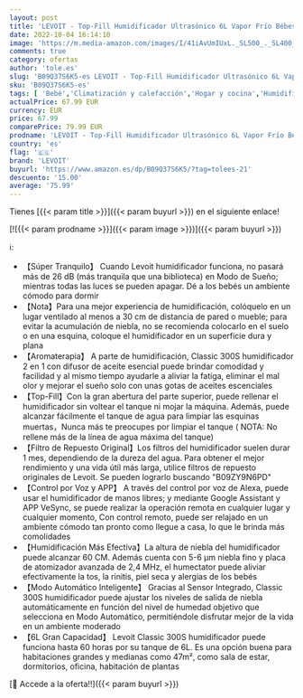 ```yaml
---
layout: post
title: 'LEVOIT - Top-Fill Humidificador Ultrasónico 6L Vapor Frío Bébes Aceite Esencial  Dura 60H a 47m²  300S Blue  Silencioso 26dB  Modo Auto  Compatible con Alexa y APP  Luz Nocturna y LED Pantalla  Azul'
date: 2022-10-04 16:14:10
image: 'https://m.media-amazon.com/images/I/41iAvUmIUxL._SL500_._SL400_.jpg'
comments: true
category: ofertas
author: 'tole.es'
slug: 'B09Q37S6K5-es LEVOIT - Top-Fill Humidificador Ultrasónico 6L Vapor Frío...'
sku: 'B09Q37S6K5-es'
tags: [ 'Bebé','Climatización y calefacción','Hogar y cocina','Humidificadores','Seguridad','alexa','levoit','🇪🇸', ]
actualPrice: 67.99 EUR
currency: EUR
price: 67.99
comparePrice: 79.99 EUR
prodname: 'LEVOIT - Top-Fill Humidificador Ultrasónico 6L Vapor Frío Bébes Aceite Esencial  Dura 60H a 47m²  300S Blue  Silencioso 26dB  Modo Auto  Compatible con Alexa y APP  Luz Nocturna y LED Pantalla  Azul'
country: 'es'
flag: '🇪🇸'
brand: 'LEVOIT'
buyurl: 'https://www.amazon.es/dp/B09Q37S6K5/?tag=tolees-21'
descuento: '15.00'
average: '75.99'
---
```


Tienes [{{< param title >}}]({{< param buyurl >}}) en el siguiente enlace!

[![{{< param prodname >}}]({{< param image >}})]({{< param buyurl >}})

ℹ️:

- 【Súper Tranquilo】 Cuando Levoit humidificador funciona, no pasará más de 26 dB (más tranquila que una biblioteca) en Modo de Sueño; mientras todas las luces se pueden apagar. Dé a los bebés un ambiente cómodo para dormir
- 【Nota】Para una mejor experiencia de humidificación, colóquelo en un lugar ventilado al menos a 30 cm de distancia de pared o mueble; para evitar la acumulación de niebla, no se recomienda colocarlo en el suelo o en una esquina, coloque el humidificador en un superficie dura y plana
- 【Aromaterapia】 A parte de humidificación, Classic 300S humidificador 2 en 1 con difusor de aceite esencial puede brindar comodidad y facilidad y al mismo tiempo ayudarle a aliviar la fatiga, eliminar el mal olor y mejorar el sueño solo con unas gotas de aceites escenciales
- 【Top-Fill】Con la gran abertura del parte superior, puede rellenar el humidificador sin voltear el tanque ni mojar la máquina. Además, puede alcanzar fácilmente el tanque de agua para limpiar las esquinas muertas，Nunca más te preocupes por limpiar el tanque ( NOTA: No rellene más de la línea de agua máxima del tanque)
- 【Filtro de Repuesto Original】Los filtros del humidificador suelen durar 1 mes, dependiendo de la dureza del agua. Para obtener el mejor rendimiento y una vida útil más larga, utilice filtros de repuesto originales de Levoit. Se pueden lograrlo buscando "B09ZY9N6PD"
- 【Control por Voz y APP】 A través del control por voz de Alexa, puede usar el humidificador de manos libres; y mediante Google Assistant y APP VeSync, se puede realizar la operación remota en cualquier lugar y cualquier momento, Con control remoto, puede ser relajado en un ambiente cómodo tan pronto como llegue a casa, lo que le brinda más comolidades
- 【Humidificación Más Efectiva】La altura de niebla del humidificador puede alcanzar 60 CM. Además cuenta con 5-6 µm niebla fino y placa de atomizador avanzada de 2,4 MHz, el humectator puede aliviar efectivamente la tos, la rinitis, piel seca y alergias de los bebés
- 【Modo Automático Inteligente】 Gracias al Sensor Integrado, Classic 300S humidificador puede ajustar los niveles de salida de niebla automáticamente en función del nivel de humedad objetivo que selecciona en Modo Automático, permitiéndole disfrutar mejor de la vida en un ambiente moderado
- 【6L Gran Capacidad】 Levoit Classic 300S humidificador puede funciona hasta 60 horas por su tanque de 6L. Es una opción buena para habitaciones grandes y medianas como 47m², como sala de estar, dormitorios, oficina, habitación de plantas

[🛒 Accede a la oferta!!]({{< param buyurl >}})
